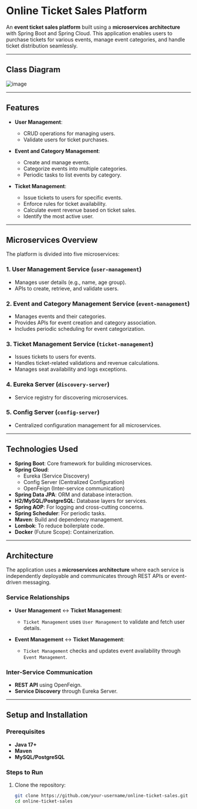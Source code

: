 # Online Ticket Sales Platform

An **event ticket sales platform** built using a **microservices architecture** with Spring Boot and Spring Cloud. This application enables users to purchase tickets for various events, manage event categories, and handle ticket distribution seamlessly.

---

## **Class Diagram**

![image](https://github.com/user-attachments/assets/ba479eb2-730c-4209-90a7-8d6356eb29de)

---

## **Features**
- **User Management**:
  - CRUD operations for managing users.
  - Validate users for ticket purchases.
  
- **Event and Category Management**:
  - Create and manage events.
  - Categorize events into multiple categories.
  - Periodic tasks to list events by category.

- **Ticket Management**:
  - Issue tickets to users for specific events.
  - Enforce rules for ticket availability.
  - Calculate event revenue based on ticket sales.
  - Identify the most active user.

---

## **Microservices Overview**
The platform is divided into five microservices:

### 1. **User Management Service** (`user-management`)
- Manages user details (e.g., name, age group).
- APIs to create, retrieve, and validate users.
  
### 2. **Event and Category Management Service** (`event-management`)
- Manages events and their categories.
- Provides APIs for event creation and category association.
- Includes periodic scheduling for event categorization.

### 3. **Ticket Management Service** (`ticket-management`)
- Issues tickets to users for events.
- Handles ticket-related validations and revenue calculations.
- Manages seat availability and logs exceptions.

### 4. **Eureka Server** (`discovery-server`)
- Service registry for discovering microservices.

### 5. **Config Server** (`config-server`)
- Centralized configuration management for all microservices.

---

## **Technologies Used**
- **Spring Boot**: Core framework for building microservices.
- **Spring Cloud**:
  - Eureka (Service Discovery)
  - Config Server (Centralized Configuration)
  - OpenFeign (Inter-service communication)
- **Spring Data JPA**: ORM and database interaction.
- **H2/MySQL/PostgreSQL**: Database layers for services.
- **Spring AOP**: For logging and cross-cutting concerns.
- **Spring Scheduler**: For periodic tasks.
- **Maven**: Build and dependency management.
- **Lombok**: To reduce boilerplate code.
- **Docker** (Future Scope): Containerization.

---

## **Architecture**
The application uses a **microservices architecture** where each service is independently deployable and communicates through REST APIs or event-driven messaging.

### **Service Relationships**
- **User Management** ↔ **Ticket Management**:
  - `Ticket Management` uses `User Management` to validate and fetch user details.
  
- **Event Management** ↔ **Ticket Management**:
  - `Ticket Management` checks and updates event availability through `Event Management`.

### **Inter-Service Communication**
- **REST API** using OpenFeign.
- **Service Discovery** through Eureka Server.

---

## **Setup and Installation**
### Prerequisites
- **Java 17+**
- **Maven**
- **MySQL/PostgreSQL**
  
### Steps to Run
1. Clone the repository:
   ```bash
   git clone https://github.com/your-username/online-ticket-sales.git
   cd online-ticket-sales

